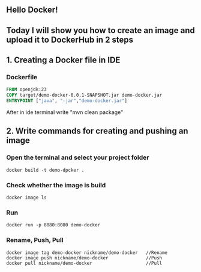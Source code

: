 ## Hello Docker!
## Today I will show you how to create an image and upload it to DockerHub in 2 steps


## 1. Creating a Docker file in IDE

### Dockerfile

```dockerfile
FROM openjdk:23 
COPY target/demo-docker-0.0.1-SNAPSHOT.jar demo-docker.jar
ENTRYPOINT ["java", "-jar","demo-docker.jar"]
```
After in ide terminal write "mvn clean package"


## 2. Write commands for creating and pushing an image


### Open the terminal and select your project folder 
```
docker build -t demo-dpcker .   
```
### Check whether the image is build
```
docker image ls 
```
### Run
```
docker run -p 8080:8080 demo-docker
```

### Rename, Push, Pull
```
docker image tag demo-docker nickname/demo-docker   //Rename
docker image push nickname/demo-docker              //Push
docker pull nickname/demo-docker                    //Pull
```

